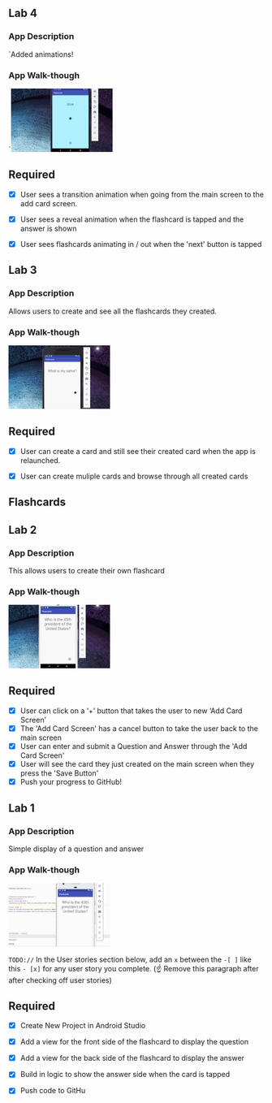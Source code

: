 ## Lab 4

### App Description
`Added animations!

### App Walk-though
`<img src="https://github.com/ayushibh004/Flashcards/blob/master/Flashcard_lab8.gif" width=200><br>

## Required
- [X] User sees a transition animation when going from the main screen to the add card screen.
- [X] User sees a reveal animation when the flashcard is tapped and the answer is shown
- [X] User sees flashcards animating in / out when the 'next' button is tapped


## Lab 3

### App Description
Allows users to create and see all the flashcards they created.

### App Walk-though
<img src="https://github.com/ayushibh004/Flashcards/blob/master/Flashcard_lab6.gif" width=200><br>

## Required
- [X] User can create a card and still see their created card when the app is relaunched.
- [X] User can create muliple cards and browse through all created cards


## Flashcards
## Lab 2

### App Description
This allows users to create their own flashcard

### App Walk-though
<img src="https://github.com/ayushibh004/Flashcards/blob/98a26d04552bcc25cf604e0bfb6d61f075d1d6cd/Flashcard_labfour.gif " width=200><br>

## Required
- [X] User can click on a ‘+’ button that takes the user to new ‘Add Card Screen’
- [X] The 'Add Card Screen' has a cancel button to take the user back to the main screen
- [X] User can enter and submit a Question and Answer through the 'Add Card Screen'
- [X] User will see the card they just created on the main screen when they press the 'Save Button'
- [X] Push your progress to GitHub!

## Lab 1

### App Description
Simple display of a question and answer

### App Walk-though
<img src="https://github.com/ayushibh004/Flashcards/raw/master/Flashcards_one.gif" width=200><br>

`TODO://` In the User stories section below, add an `x` between the `-[ ]` like this `- [x]` for any user story you complete. (☝️ Remove this paragraph after after checking off user stories)

## Required
- [X] Create New Project in Android Studio
- [X] Add a view for the front side of the flashcard to display the question
- [X] Add a view for the back side of the flashcard to display the answer
- [X] Build in logic to show the answer side when the card is tapped
- [X] Push code to GitHu


